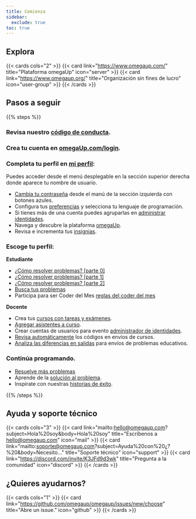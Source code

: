 ```yaml
---
title: Comienza 
sidebar:
  exclude: true
toc: true
---
```


## Explora

{{< cards cols="2" >}}
  {{< card link="https://www.omegaup.com/" title="Plataforma omegaUp" icon="server" >}}
  {{< card link="https://www.omegaup.org/" title="Organización sin fines de lucro" icon="user-group" >}}
{{< /cards >}}

## Pasos a seguir
{{% steps %}}

### Revisa nuestro [código de conducta](posts/codigo-de-conducta-en-omegaup/).
 
### Crea tu cuenta en [omegaUp.com/login](https://omegaup.com/login).

### Completa tu perfil en [mi perfil](https://omegaup.com/profile/):
Puedes acceder desde el menú desplegable en la sección superior derecha donde aparece tu nombre de usuario.
 - [Cambia tu contraseña](https://omegaup.com/profile/#change-password) desde el manú de la sección izquierda con botones azules.
 - Configura tus [preferencias](https://omegaup.com/profile/#edit-preferences) y selecciona tu lenguaje de programación.
 - Si tienes más de una cuenta puedes agruparlas en [administrar identidades](https://omegaup.com/profile/#manage-identities).
 - Navega y descubre la plataforma [omegaUp](https://omegaup.com).
 - Revisa e incrementa tus [insignias](https://omegaup.com/badge/list/).

### Escoge tu perfil:

**Estudiante**
- [¿Cómo resolver problemas? [parte 0]](posts/introduccion-a-omegaup-parte-0/)
- [¿Cómo resolver problemas? [parte 1]](posts/introduccion-a-omegaup-parte-1/)
- [¿Cómo resolver problemas? [parte 2]](posts/introduccion-a-omegaup-parte-2-problemas-basicos/)
- [Busca tus problemas](https://omegaup.com/problem/collection/)
- Participa para ser Coder del Mes [reglas del coder del mes](/posts/reglas-del-coder-del-mes/)


**Docente**
- Crea tus [cursos con tareas y exámenes](/posts/anunciando-omegaup-escuelas/).
- [Agregar asistentes a curso](posts/revision-codigo-envios-cursos/#rol-de-asistente-de-ense%C3%B1anza).
- Crear cuentas de usuarios para evento [administrador de identidades](posts/administracion-de-identidades/).
- [Revisa automáticamente](posts/revision-codigo-envios-cursos/) los códigos en envíos de cursos.
- [Analiza las diferencias en salidas](posts/analisis-de-diferencias-en-salidas-para-envios-de-problemas-educativos/) para envíos de problemas educativos.

### Continúa programando.
- [Resuelve más problemas](https://omegaup.com/problem/collection/)
- Aprende de la [solución al problema](https://www.youtube.com/watch?v=Rnel7EJCy7A&list=PLdSCJwXErQ8GMdYCQfikpin40Q0AZMBwn).
- Inspírate con nuestras [historias de éxito](https://www.youtube.com/watch?v=DLWwm6glajg&list=PLdSCJwXErQ8HaBjqgL_ISj5UWnFFHGxJQ).

{{% /steps %}}

## Ayuda y soporte técnico
{{< cards cols="3" >}}
  {{< card link="mailto:hello@omegaup.com?subject=Hola%20soy&body=Hola%20soy" title="Escríbenos a hello@omegaup.com" icon="mail" >}}
  {{< card link="mailto:soporte@omegaup.com?subject=Ayuda%20con%20¿?%20&body=Necesito..." title="Soporte técnico" icon="support" >}}
  {{< card link="https://discord.com/invite/K3JFd9d3wk" title="Pregunta a la comunidad" icon="discord" >}}
{{< /cards >}}

## ¿Quieres ayudarnos?
{{< cards cols="1" >}}
  {{< card link="https://github.com/omegaup/omegaup/issues/new/choose" title="Abre un issue." icon="github" >}}
{{< /cards >}}

